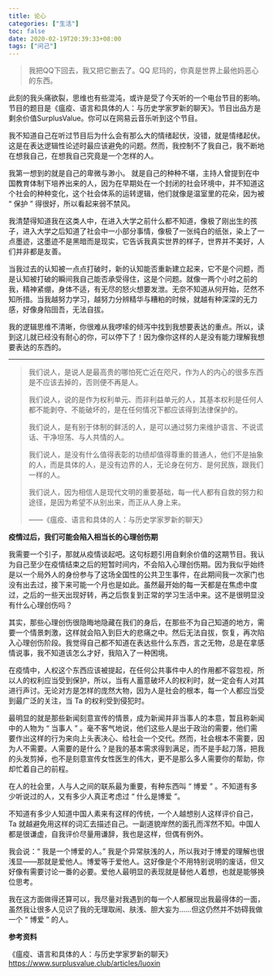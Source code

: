 ```yaml
---
title: 论心
categories: ["生活"]
toc: false
date: 2020-02-19T20:39:33+08:00
tags: ["问己"]
---
```


> 我把QQ下回去，我又把它删去了。QQ 尼玛的，你真是世界上最他妈恶心的东西。

此刻的我头痛欲裂，思维也有些混沌，或许是受了今天听的一个电台节目的影响。节目的题目是《瘟疫、语言和具体的人：与历史学家罗新的聊天》。节目出品方是剩余价值SurplusValue。你可以在网易云音乐听到这个节目。

<!--more-->

我不知道自己在听过节目后为什么会有那么大的情绪起伏，没错，就是情绪起伏。这是在表达逻辑性论述时最应该避免的问题。然而，我控制不了我自己，我不断地在想我自己，在想我自己究竟是一个怎样的人。

我第一想到的就是自己的卑微与渺小。 就是自己的种种不堪，主持人曾提到在中国教育体制下培养出来的人，因为在早期处在一个封闭的社会环境中，并不知道这个社会的种种变化，这个社会体系的运转逻辑，他们就像是温室里的花朵，因为被 “ 保护 ” 得很好，所以看起来弱不禁风。

我清楚得知道我在这类人中，在进入大学之前什么都不知道，像极了刚出生的孩子，进入大学之后知道了社会中一小部分事情，像极了一张纯白的纸张，染上了一点墨迹，这墨迹不是黑暗而是现实，它告诉我真实世界的样子，世界并不美好，人们并非都是友善。

当我过去的认知被一点点打破时，新的认知能否重新建立起来，它不是个问题，而是认知被打破的瞬间我自己能否承受得住，这是个问题。就像一两个小时之前的我，精神紧绷，身体不适，有无尽的怒火想要发泄。无奈不知道从何开始，茫然不知所措。当我越努力学习，越努力分辨精华与糟粕的时候，就越有种深深的无力感，好像身陷囹吾，无法自拔。

我的逻辑思维不清晰，你很难从我啰嗦的倾泻中找到我想要表达的重点。所以，读到这儿就已经没有耐心的你，可以停下了！因为像你这样的人是没有能力理解我想要表达的东西的。

---

> 我们说人，是说人是最高贵的哪怕死亡近在咫尺，作为人的内心的很多东西是不应该去掉的，否则便不再是人。
>
> 我们说人，说的是作为权利单元、而非利益单元的人，其基本权利是任何人都不能剥夺、不能破坏的，是在任何情况下都应该得到法律保护的。
>
> 我们说人，是有别于体制的鲜活的人，是可以通过努力来维护语言、不说谎话、干净坦荡、与人共情的人。
>
> 我们说人，是没有什么值得表彰的功绩却值得尊重的普通人，他们不是抽象的人，而是具体的人，是没有边界的人，无论身在何方、是何民族，跟我们一样的人。
>
> 我们说人，因为相信人是现代文明的重要基础，每一代人都有自救的努力和途径，是因为希望不从别出来，而正从人身上来。
>
> ——《瘟疫、语言和具体的人：与历史学家罗新的聊天》

**疫情过后，我们可能会陷入相当长的心理创伤期**

我需要一个引子，那就从疫情谈起吧。这句标题引用自剩余价值的这期节目。我认为自己至少在疫情结束之后的短暂时间内，不会陷入心理创伤期。因为我似乎始终是以一个局外人的身份参与了这场全国性的公共卫生事件，在此期间我一次家门也没有出去过，接下来可能一个月也是如此。虽然最开始的每一天都是在焦虑中度过，之后的一些天出现好转，再之后恢复到正常的学习生活中来。这不是很明显没有什么心理创伤吗？

其实，那些心理创伤很隐晦地隐藏在我们的身后，在那些不为自己知道的地方，需要一个情景刺激，这样就会陷入到巨大的悲痛之中。然后无法自拔，恢复，再次陷入心理创伤阶段。我觉得自己都不知道在表达些什么东西，言之无物，总是在拿感情说事，我不知道该怎么才好，我陷入了一种困境。

在疫情中，人权这个东西应该被提起，在任何公共事件中人的作用都不容忽视，所以人的权利应当受到保护，所以，当有人蓄意破坏人的权利时，就一定会有人对其进行声讨。无论对方是怎样的庞然大物，因为人是社会的根本，每一个人都应当受到最广泛的关注，当 Ta 的权利受到侵犯时。

最明显的就是那些新闻刻意宣传的情景，成为新闻并非当事人的本意，暂且称新闻中的人物为 “ 当事人 ” 。毫不客气地说，他们这些人是出于政治的需要，他们需要作出这样的行为来向上头表决心、给社会一个交代。然而，社会根本不需要，因为人不需要。人需要的是什么？是我的基本需求得到满足，而不是手起刀落，把我的头发剪掉，也不是刻意宣传女性医生的伟大，更不是那么多人需要你的帮助，你却忙着自己的前程。

在人的社会里，人与人之间的联系最为重要，有种东西叫 “ 博爱 ” 。不知道有多少听说过的人，又有多少人真正考虑过 “ 什么是博爱 ”。

不知道有多少人知道中国人素来有这样的传统，一个人越想别人这样评价自己，Ta 就越避免用这样的词汇去描述自己。一副道貌岸然的面孔而浑然不知。中国人都是很谦虚，自我评价尽量用谦辞，我也是这样，但偶有例外。

我会说：“ 我是一个博爱的人。” 我是个异常肤浅的人，所以我对于博爱的理解也很浅显——那就是爱他人。博爱等于爱他人。这好像是个不用特别说明的废话，但又好像有需要讨论一番的必要。爱他人最明显的表现就是替他人着想，也就是能够换位思考。

我在这方面做得还算可以，我尽量对我遇到的每一个人都展现出我最得体的一面，虽然我让很多人见识了我的无理取闹、肤浅、胆大妄为……但这仍然并不妨碍我做一个 “ 博爱 ” 的人。



**参考资料**

《瘟疫、语言和具体的人：与历史学家罗新的聊天》https://www.surplusvalue.club/articles/luoxin